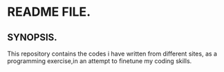 # README FILE.


## SYNOPSIS.
This repository contains the codes i have written from different sites, as a programming exercise,in an attempt to finetune my coding skills.

